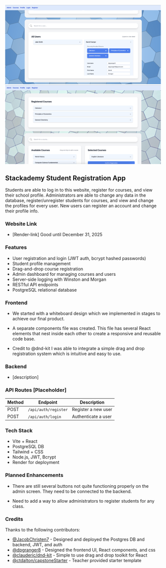![App Screenshot](https://github.com/JacobChristen7/WebDevCapstone/blob/master/Admin-page.png?raw=true "Admin page")
![App Screenshot](https://github.com/JacobChristen7/WebDevCapstone/blob/master/Courses-page.png?raw=true "Courses page")

## Stackademy Student Registration App

Students are able to log in to this website, register for courses, and view their school profile. Administrators are able to change any data in the database, register/unregister students for courses, and view and change the profiles for every user. New users can register an account and change their profile info.

### Website Link

  - [Render-link] Good until December 31, 2025

### Features

- User registration and login (JWT auth, bcrypt hashed passwords)  
- Student profile management  
- Drag-and-drop course registration  
- Admin dashboard for managing courses and users  
- Server-side logging with Winston and Morgan  
- RESTful API endpoints  
- PostgreSQL relational database  


### Frontend

  - We started with a whiteboard design which we implemented in stages to achieve our final product.

  - A separate components file was created. This file has several React elements that nest inside each other to create a responsive and reusable code base.

  - Credit to @dnd-kit I was able to integrate a simple drag and drop registration system which is intuitive and easy to use.



### Backend

  - [description]

### API Routes [Placeholder]

| Method | Endpoint             | Description               |
|--------|----------------------|---------------------------|
| POST   | `/api/auth/register` | Register a new user       |
| POST   | `/api/auth/login`    | Authenticate a user       |


### Tech Stack

  - Vite + React
  - PostgreSQL DB
  - Tailwind + CSS
  - Node.js, JWT, Bcrypt
  - Render for deployment

### Planned Enhancements

  - There are still several buttons not quite functioning properly on the admin screen. They need to be connected to the backend.
  
  - Need to add a way to allow administrators to register students for any class.

### Credits

Thanks to the following contributors:

- [@JacobChristen7](https://www.github.com/JacobChristen7) - Designed and deployed the Postgres DB and backend, JWT, and auth
- [@dpgranger8](https://www.github.com/dpgranger8) - Designed the frontend UI, React components, and css
- [@clauderic/dnd-kit](https://github.com/clauderic/dnd-kit) - Simple to use drag and drop toolkit for React
- [@ctdalton/capstoneStarter](https://www.github.com/ctdalton/capstoneStarter) - Teacher provided starter template

